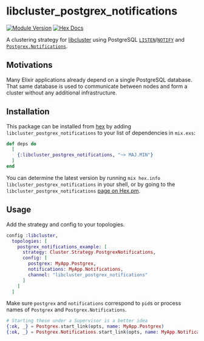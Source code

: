 # libcluster_postgrex_notifications

[![Module Version](https://img.shields.io/hexpm/v/libcluster_postgrex_notifications.svg)](https://hex.pm/packages/libcluster_postgrex_notifications)
[![Hex Docs](https://img.shields.io/badge/hex-docs-lightgreen.svg)](https://hexdocs.pm/libcluster_postgrex_notifications/)

<!-- MDOC -->

A clustering strategy for [libcluster](https://hexdocs.pm/libcluster) using PostgreSQL [`LISTEN`](https://postgresql.org/docs/current/interactive/sql-listen.html)/[`NOTIFY`](https://www.postgresql.org/docs/current/sql-notify.html) and [`Postgrex.Notifications`](https://hexdocs.pm/postgrex/Postgrex.Notifications.html).

## Motivations

Many Elixir applications already depend on a single PostgreSQL database. That same database is used to communicate between nodes and form a cluster without any additional infrastructure.


## Installation

This package can be installed from [hex](https://hex.pm/package/libcluster_postgrex_notifications) by adding `libcluster_postgrex_notifications` to your list of dependencies in `mix.exs`:

```elixir
def deps do
  [
    {:libcluster_postgrex_notifications, "~> MAJ.MIN"}
  ]
end
```

You can determine the latest version by running `mix hex.info libcluster_postgrex_notifications` in
your shell, or by going to the `libcluster_postgrex_notifications` [page on Hex.pm](https://hex.pm/packages/libcluster_postgrex_notifications).

## Usage

Add the strategy and config to your topologies.

```elixir
config :libcluster,
  topologies: [
    postgrex_notifications_example: [
      strategy: Cluster.Strategy.PostgrexNotifications,
      config: [
        postgrex: MyApp.Postgrex,
        notifications: MyApp.Notifications,
        channel: "libcluster_postgrex_notifications"
      ]
    ]
  ]
```

Make sure `postgrex` and `notifications` correspond to `pid`s or process names of `Postgrex` and `Postgrex.Notifications`.

```elixir
# Starting these under a Supervisor is a better idea
{:ok, _} = Postgrex.start_link(opts, name: MyApp.Postgrex)
{:ok, _} = Postgrex.Notifications.start_link(opts, name: MyApp.Notifications)
```
